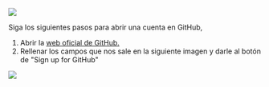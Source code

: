 ![](/assets/GitHub_01.jpg)

Siga los siguientes pasos para abrir una cuenta en GitHub, 

1. Abrir la [web oficial de GitHub.](https://github.com/)
2. Rellenar los campos que nos sale en la siguiente imagen y darle al botón de "Sign up for GitHub"

![](/assets/GitHub_02.png)




